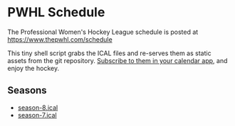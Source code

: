 # PWHL Schedule

The Professional Women's Hockey League schedule is posted at https://www.thepwhl.com/schedule

This tiny shell script grabs the ICAL files and re-serves them as static assets from the git repository.
[Subscribe to them in your calendar app](https://jamesdoc.com/blog/2024/webcal/), and enjoy the hockey.

## Seasons

 * [season-8.ical](https://github.com/ellieayla/pwhl-ical/raw/refs/heads/main/season-8.ical)
 * [season-7.ical](https://github.com/ellieayla/pwhl-ical/raw/refs/heads/main/season-7.ical)
